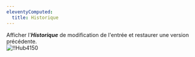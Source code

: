```yaml
---
eleventyComputed:
  title: Historique
---
```

Afficher l'***Historique*** de modification de l'entrée et restaurer une version précédente.  
![!!Hub4150](https://webdevolutions.azureedge.net/docs/fr/hub/Hub4150.png) 


